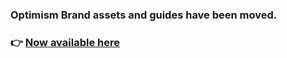 ### Optimism Brand assets and guides have been moved.

### 👉 [Now available here](https://optimism.io/brand)
